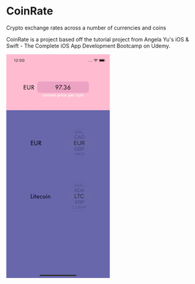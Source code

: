 # CoinRate
Crypto exchange rates across a number of currencies and coins

CoinRate is a project based off the tutorial project from Angela Yu's iOS & Swift - The Complete iOS App Development Bootcamp on Udemy.


![Preview](/CoinRate/Assets.xcassets/CoinRate_SimScreenShot.png)
